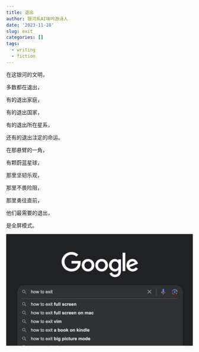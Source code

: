 ```yaml
---
title: 退出
author: 银河系AI味吟游诗人
date: '2023-11-28'
slug: exit
categories: []
tags:
  - writing
  - fiction
---
```


在这银河的文明，

多数都在退出，

有的退出家庭，

有的退出国家，

有的退出所在星系，

还有的退出注定的命运。



在那悬臂的一角，

有颗蔚蓝星球，

那里坚韧乐观，

那里不畏险阻，

那里勇往直前，

他们最需要的退出，

是全屏模式。

![](images/exit.png)
